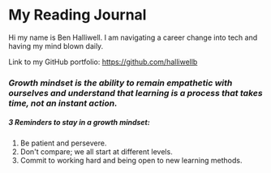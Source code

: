 # My Reading Journal

Hi my name is Ben Halliwell. I am navigating a career change into tech and having my mind blown daily.

Link to my GitHub portfolio: https://github.com/halliwellb

### *Growth mindset is the ability to remain empathetic with ourselves and understand that learning is a process that takes time, not an instant action.*

##### 3 Reminders to stay in a growth mindset:

1. Be patient and persevere.
2. Don't compare; we all start at different levels.
3. Commit to working hard and being open to new learning methods.
